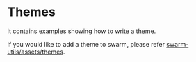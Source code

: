 # Themes

It contains examples showing how to write a theme.

If you would like to add a theme to swarm, please refer [swarm-utils/assets/themes](../../swarm-utils/assets/themes).
